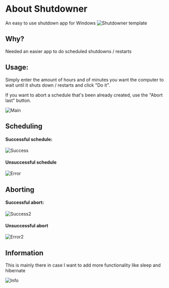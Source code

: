 # About Shutdowner
An easy to use shutdown app for Windows
![Shutdowner template](https://github.com/AurasV/Shutdowner/assets/80701407/81cd2277-a79c-4983-b5a2-9e3745daccd9)

## Why?
Needed an easier app to do scheduled shutdowns / restarts
## Usage:
Simply enter the amount of hours and of minutes you want the computer to wait until it shuts down / restarts and click "Do it".

If you want to abort a schedule that's been already created, use the "Abort last" button.

![Main](https://github.com/AurasV/Shutdowner/assets/80701407/c94180e5-f974-493a-8523-c81b3dc1bf2e)

## Scheduling
#### Successful schedule:

![Success](https://github.com/AurasV/Shutdowner/assets/80701407/7293e8a2-37f7-4a38-bed4-ae2f1612850e) 

#### Unsuccessful schedule

![Error](https://github.com/AurasV/Shutdowner/assets/80701407/090e3b7c-0a74-4af1-bdce-eaca8afcc6c7)

## Aborting
#### Successful abort:

![Success2](https://github.com/AurasV/Shutdowner/assets/80701407/14ce5fd8-e3cc-49fa-9097-14253aa1badf) 

#### Unsuccessful abort

![Error2](https://github.com/AurasV/Shutdowner/assets/80701407/9d24b733-151e-4e07-b73e-d425bc09c242)

## Information
This is mainly there in case I want to add more functionality like sleep and hibernate

![Info](https://github.com/AurasV/Shutdowner/assets/80701407/84264ec1-432a-4a91-811e-ac645285f07b)
